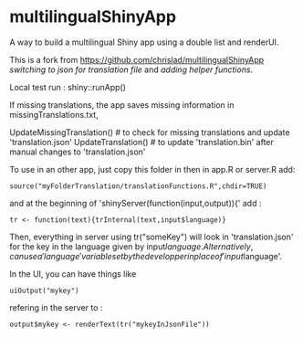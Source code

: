 multilingualShinyApp
====================

A way to build a multilingual Shiny app using a double list and renderUI.

This is a fork from https://github.com/chrislad/multilingualShinyApp 
*switching to json for translation file* and *adding helper functions*.
 
Local test run : shiny::runApp()

If missing translations, the app saves missing information in missingTranslations.txt,

UpdateMissingTranslation() # to check for missing translations and update 'translation.json' 
UpdateTranslation() # to update 'translation.bin' after manual changes to 'translation.json'

To use in an other app, just copy this folder in then in app.R or server.R add: 

    source("myFolderTranslation/translationFunctions.R",chdir=TRUE)

and at the beginning of 'shinyServer(function(input,output)){' add :

    tr <- function(text){trInternal(text,input$language)}


Then, everything in server using tr("someKey") will look in 'translation.json' for the key in the language given by input$language. Alternatively, can use a 'language' variable set by the developper in place of 'input$language'.

In the UI, you can have things like 

    uiOutput("mykey")

refering in the server to :
    
    output$mykey <- renderText(tr("mykeyInJsonFile"))

